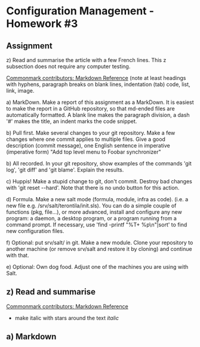 # Configuration Management - Homework #3

## Assignment
z) Read and summarise the article with a few French lines. This z subsection does not require any computer testing.

[Commonmark contributors: Markdown Reference](https://commonmark.org/help/) (note at least headings with hyphens, paragraph breaks on blank lines, indentation (tab) code, list, link, image.

a) MarkDown. Make a report of this assignment as a MarkDown. It is easiest to make the report in a GitHub repository, so that md-ended files are automatically formatted. A blank line makes the paragraph division, a dash '#' makes the title, an indent marks the code snippet.

b) Pull first. Make several changes to your git repository. Make a few changes where one commit applies to multiple files. Give a good description (commit message), one English sentence in imperative (imperative form) "Add top level menu to Foobar synchronizer"

b) All recorded. In your git repository, show examples of the commands 'git log', 'git diff' and 'git blame'. Explain the results.

c) Huppis! Make a stupid change to git, don't commit. Destroy bad changes with 'git reset --hard'. Note that there is no undo button for this action.

d) Formula. Make a new salt mode (formula, module, infra as code). (i.e. a new file e.g. /srv/salt/terontila/init.sls). You can do a simple couple of functions (pkg, file...), or more advanced, install and configure any new program: a daemon, a desktop program, or a program running from a command prompt. If necessary, use 'find -printf "%T+ %p\n"|sort' to find new configuration files.

f) Optional: put srv/salt/ in git. Make a new module. Clone your repository to another machine (or remove srv/salt and restore it by cloning) and continue with that.

e) Optional: Own dog food. Adjust one of the machines you are using with Salt.

## z) Read and summarise

[Commonmark contributors: Markdown Reference](https://commonmark.org/help/)

- make italic with stars around the text *italic*


## a) Markdown

